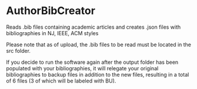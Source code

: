 # AuthorBibCreator
Reads .bib files containing academic articles and creates .json files with bibliographies in NJ, IEEE, ACM styles

Please note that as of upload, the .bib files to be read must be located in the src folder.

If you decide to run the software again after the output folder has been populated with your bibliographies, it will relegate your original bibliographies to backup files in addition to the new files, resulting in a total of 6 files (3 of which will be labeled with BU).
